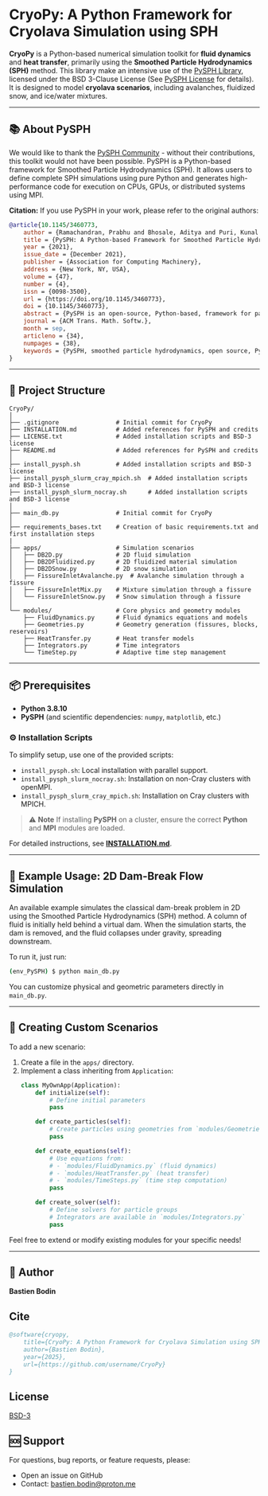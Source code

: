 # CryoPy: A Python Framework for Cryolava Simulation using SPH

**CryoPy** is a Python-based numerical simulation toolkit for **fluid dynamics** and **heat transfer**, primarily using the **Smoothed Particle Hydrodynamics (SPH)** method. This library make an intensive use of the [PySPH Library](https://pysph.readthedocs.io/en/main/index.html), licensed under the BSD 3-Clause License (See [PySPH License](https://github.com/pypr/pysph/blob/main/LICENSE.txt) for details). It is designed to model **cryolava scenarios**, including avalanches, fluidized snow, and ice/water mixtures.

---

## 📚 About PySPH
We would like to thank the [PySPH Community](https://groups.google.com/g/pysph-users?pli=1) - without their contributions, this toolkit would not have been possible.
PySPH is a Python-based framework for Smoothed Particle Hydrodynamics (SPH). It allows users to define complete SPH simulations using pure Python and generates high-performance code for execution on CPUs, GPUs, or distributed systems using MPI. 

**Citation:** If you use PySPH in your work, please refer to the original authors:

```bibtex
@article{10.1145/3460773,
    author = {Ramachandran, Prabhu and Bhosale, Aditya and Puri, Kunal and Negi, Pawan and Muta, Abhinav and Dinesh, A. and Menon, Dileep and Govind, Rahul and Sanka, Suraj and Sebastian, Amal S. and Sen, Ananyo and Kaushik, Rohan and Kumar, Anshuman and Kurapati, Vikas and Patil, Mrinalgouda and Tavker, Deep and Pandey, Pankaj and Kaushik, Chandrashekhar and Dutt, Arkopal and Agarwal, Arpit},
    title = {PySPH: A Python-based Framework for Smoothed Particle Hydrodynamics},
    year = {2021},
    issue_date = {December 2021},
    publisher = {Association for Computing Machinery},
    address = {New York, NY, USA},
    volume = {47},
    number = {4},
    issn = {0098-3500},
    url = {https://doi.org/10.1145/3460773},
    doi = {10.1145/3460773},
    abstract = {PySPH is an open-source, Python-based, framework for particle methods in general and Smoothed Particle Hydrodynamics (SPH) in particular. PySPH allows a user to define a complete SPH simulation using pure Python. High-performance code is generated from this high-level Python code and executed on either multiple cores, or on GPUs, seamlessly. It also supports distributed execution using MPI. PySPH supports a wide variety of SPH schemes and formulations. These include, incompressible and compressible fluid flow, elastic dynamics, rigid body dynamics, shallow water equations, and other problems. PySPH supports a variety of boundary conditions including mirror, periodic, solid wall, and inlet/outlet boundary conditions. The package is written to facilitate reuse and reproducibility. This article discusses the overall design of PySPH and demonstrates many of its features. Several example results are shown to demonstrate the range of features that PySPH provides.},
    journal = {ACM Trans. Math. Softw.},
    month = sep,
    articleno = {34},
    numpages = {38},
    keywords = {PySPH, smoothed particle hydrodynamics, open source, Python, GPU, CPU}
}
```

---

## 📂 Project Structure

```text
CryoPy/
│
├── .gitignore                # Initial commit for CryoPy
├── INSTALLATION.md           # Added references for PySPH and credits
├── LICENSE.txt               # Added installation scripts and BSD-3 license
├── README.md                 # Added references for PySPH and credits
│
├── install_pysph.sh          # Added installation scripts and BSD-3 license
├── install_pysph_slurm_cray_mpich.sh  # Added installation scripts and BSD-3 license
├── install_pysph_slurm_nocray.sh      # Added installation scripts and BSD-3 license
│
├── main_db.py                # Initial commit for CryoPy
│
├── requirements_bases.txt    # Creation of basic requirements.txt and first installation steps
|
├── apps/                     # Simulation scenarios
│   ├── DB2D.py               # 2D fluid simulation
│   ├── DB2DFluidized.py      # 2D fluidized material simulation
│   ├── DB2DSnow.py           # 2D snow simulation
│   ├── FissureInletAvalanche.py  # Avalanche simulation through a fissure
│   ├── FissureInletMix.py    # Mixture simulation through a fissure
│   └── FissureInletSnow.py   # Snow simulation through a fissure
│
└── modules/                  # Core physics and geometry modules
    ├── FluidDynamics.py      # Fluid dynamics equations and models
    ├── Geometries.py         # Geometry generation (fissures, blocks, reservoirs)
    ├── HeatTransfer.py       # Heat transfer models
    ├── Integrators.py        # Time integrators
    └── TimeStep.py           # Adaptive time step management
```

---

## 📦 Prerequisites

- **Python 3.8.10**
- **PySPH** (and scientific dependencies: `numpy`, `matplotlib`, etc.)

### ⚙️ Installation Scripts
To simplify setup, use one of the provided scripts:
- `install_pysph.sh`: Local installation with parallel support.
- `install_pysph_slurm_nocray.sh`: Installation on non-Cray clusters with openMPI.
- `install_pysph_slurm_cray_mpich.sh`: Installation on Cray clusters with MPICH.

> ⚠️ **Note**
> If installing **PySPH** on a cluster, ensure the correct **Python** and **MPI** modules are loaded.

For detailed instructions, see **[INSTALLATION.md](./INSTALLATION.md)**.

---

## 🌊 Example Usage: 2D Dam-Break Flow Simulation
An available example simulates the classical dam-break problem in 2D using the Smoothed Particle Hydrodynamics (SPH) method. A column of fluid is initially held behind a virtual dam. When the simulation starts, the dam is removed, and the fluid collapses under gravity, spreading downstream.

To run it, just run:
```bash
(env_PySPH) $ python main_db.py
```
You can customize physical and geometric parameters directly in `main_db.py`.

---

## 🔧 Creating Custom Scenarios

To add a new scenario:
1. Create a file in the `apps/` directory.
2. Implement a class inheriting from `Application`:
   ```python
   class MyOwnApp(Application):
       def initialize(self):
           # Define initial parameters
           pass

       def create_particles(self):
           # Create particles using geometries from `modules/Geometries.py`
           pass

       def create_equations(self):
           # Use equations from:
           # - `modules/FluidDynamics.py` (fluid dynamics)
           # - `modules/HeatTransfer.py` (heat transfer)
           # - `modules/TimeSteps.py` (time step computation)
           pass

       def create_solver(self):
           # Define solvers for particle groups
           # Integrators are available in `modules/Integrators.py`
           pass
   ```
Feel free to extend or modify existing modules for your specific needs!

---

## 📝 Author
**Bastien Bodin**

## Cite
```bibtex
@software{cryopy,
    title={CryoPy: A Python Framework for Cryolava Simulation using SPH},
    author={Bastien Bodin},
    year={2025},
    url={https://github.com/username/CryoPy}
}
```

## License
[BSD-3](./LICENSE.txt)

## 🆘 Support
For questions, bug reports, or feature requests, please:
- Open an issue on GitHub
- Contact: [bastien.bodin@proton.me](mailto:bastien.bodin@proton.me)